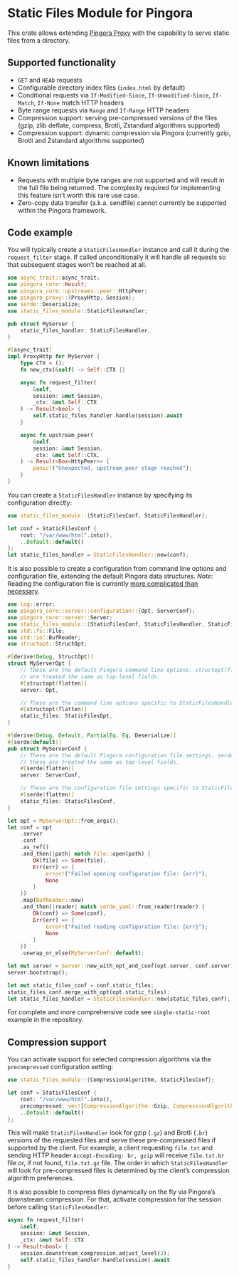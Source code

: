 # Static Files Module for Pingora

This crate allows extending [Pingora Proxy](https://github.com/cloudflare/pingora) with the capability to serve static files from a directory.

## Supported functionality

* `GET` and `HEAD` requests
* Configurable directory index files (`index.html` by default)
* Conditional requests via `If-Modified-Since`, `If-Unmodified-Since`, `If-Match`, `If-None` match HTTP headers
* Byte range requests via `Range` and `If-Range` HTTP headers
* Compression support: serving pre-compressed versions of the files (gzip, zlib deflate, compress, Brotli, Zstandard algorithms supported)
* Compression support: dynamic compression via Pingora (currently gzip, Brotli and Zstandard algorithms supported)

## Known limitations

* Requests with multiple byte ranges are not supported and will result in the full file being returned. The complexity required for implementing this feature isn’t worth this rare use case.
* Zero-copy data transfer (a.k.a. sendfile) cannot currently be supported within the Pingora framework.

## Code example

You will typically create a `StaticFilesHandler` instance and call it during the `request_filter` stage. If called unconditionally it will handle all requests so that subsequent stages won’t be reached at all.

```rust
use async_trait::async_trait;
use pingora_core::Result;
use pingora_core::upstreams::peer::HttpPeer;
use pingora_proxy::{ProxyHttp, Session};
use serde::Deserialize;
use static_files_module::StaticFilesHandler;

pub struct MyServer {
    static_files_handler: StaticFilesHandler,
}

#[async_trait]
impl ProxyHttp for MyServer {
    type CTX = ();
    fn new_ctx(&self) -> Self::CTX {}

    async fn request_filter(
        &self,
        session: &mut Session,
        _ctx: &mut Self::CTX
    ) -> Result<bool> {
        self.static_files_handler.handle(session).await
    }

    async fn upstream_peer(
        &self,
        session: &mut Session,
        _ctx: &mut Self::CTX,
    ) -> Result<Box<HttpPeer>> {
        panic!("Unexpected, upstream_peer stage reached");
    }
}
```

You can create a `StaticFilesHandler` instance by specifying its configuration directly:

```rust
use static_files_module::{StaticFilesConf, StaticFilesHandler};

let conf = StaticFilesConf {
    root: "/var/www/html".into(),
    ..Default::default()
};
let static_files_handler = StaticFilesHandler::new(conf);
```

It is also possible to create a configuration from command line options and configuration file, extending the default Pingora data structures. *Note*: Reading the configuration file is currently [more complicated than necessary](https://github.com/cloudflare/pingora/issues/232).

```rust
use log::error;
use pingora_core::server::configuration::{Opt, ServerConf};
use pingora_core::server::Server;
use static_files_module::{StaticFilesConf, StaticFilesHandler, StaticFilesOpt};
use std::fs::File;
use std::io::BufReader;
use structopt::StructOpt;

#[derive(Debug, StructOpt)]
struct MyServerOpt {
    // These are the default Pingora command line options. structopt(flatten) makes sure that these
    // are treated the same as top-level fields.
    #[structopt(flatten)]
    server: Opt,

    // These are the command line options specific to StaticFilesHandler.
    #[structopt(flatten)]
    static_files: StaticFilesOpt,
}

#[derive(Debug, Default, PartialEq, Eq, Deserialize)]
#[serde(default)]
pub struct MyServerConf {
    // These are the default Pingora configuration file settings. serde(flatten) makes sure that
    // these are treated the same as top-level fields.
    #[serde(flatten)]
    server: ServerConf,

    // These are the configuration file settings specific to StaticFilesHandler.
    #[serde(flatten)]
    static_files: StaticFilesConf,
}

let opt = MyServerOpt::from_args();
let conf = opt
    .server
    .conf
    .as_ref()
    .and_then(|path| match File::open(path) {
        Ok(file) => Some(file),
        Err(err) => {
            error!("Failed opening configuration file: {err}");
            None
        }
    })
    .map(BufReader::new)
    .and_then(|reader| match serde_yaml::from_reader(reader) {
        Ok(conf) => Some(conf),
        Err(err) => {
            error!("Failed reading configuration file: {err}");
            None
        }
    })
    .unwrap_or_else(MyServerConf::default);

let mut server = Server::new_with_opt_and_conf(opt.server, conf.server);
server.bootstrap();

let mut static_files_conf = conf.static_files;
static_files_conf.merge_with_opt(opt.static_files);
let static_files_handler = StaticFilesHandler::new(static_files_conf);
```

For complete and more comprehensive code see `single-static-root` example in the repository.

## Compression support

You can activate support for selected compression algorithms via the `precompressed` configuration setting:

```rust
use static_files_module::{CompressionAlgorithm, StaticFilesConf};

let conf = StaticFilesConf {
    root: "/var/www/html".into(),
    precompressed: vec![CompressionAlgorithm::Gzip, CompressionAlgorithm::Brotli],
    ..Default::default()
};
```

This will make `StaticFilesHandler` look for gzip (`.gz`) and Brotli (`.br`) versions of the requested files and serve these pre-compressed files if supported by the client. For example, a client requesting `file.txt` and sending HTTP header `Accept-Encoding: br, gzip` will receive `file.txt.br` file or, if not found, `file.txt.gz` file. The order in which `StaticFilesHandler` will look for pre-compressed files is determined by the client’s compression algorithm preferences.

It is also possible to compress files dynamically on the fly via Pingora’s downstream compression. For that, activate compression for the session before calling `StaticFilesHandler`:

```rust
async fn request_filter(
    &self,
    session: &mut Session,
    _ctx: &mut Self::CTX
) -> Result<bool> {
    session.downstream_compression.adjust_level(3);
    self.static_files_handler.handle(session).await
}
```
